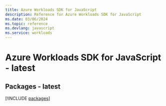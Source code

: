 ```yaml
---
title: Azure Workloads SDK for JavaScript
description: Reference for Azure Workloads SDK for JavaScript
ms.date: 03/06/2024
ms.topic: reference
ms.devlang: javascript
ms.service: workloads
---
```

# Azure Workloads SDK for JavaScript - latest
## Packages - latest
[!INCLUDE [packages](workloads-index.md)]